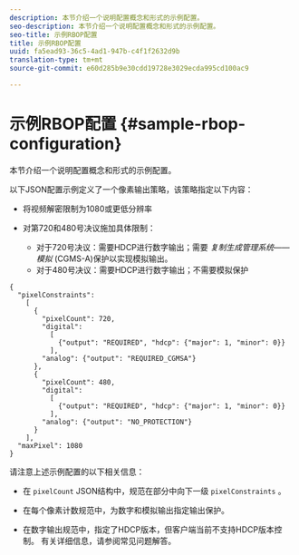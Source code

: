 ```yaml
---
description: 本节介绍一个说明配置概念和形式的示例配置。
seo-description: 本节介绍一个说明配置概念和形式的示例配置。
seo-title: 示例RBOP配置
title: 示例RBOP配置
uuid: fa5ead93-36c5-4ad1-947b-c4f1f2632d9b
translation-type: tm+mt
source-git-commit: e60d285b9e30cdd19728e3029ecda995cd100ac9

---
```



# 示例RBOP配置 {#sample-rbop-configuration}

本节介绍一个说明配置概念和形式的示例配置。

以下JSON配置示例定义了一个像素输出策略，该策略指定以下内容：

* 将视频解密限制为1080或更低分辨率
* 对第720和480号决议施加具体限制：

   * 对于720号决议：需要HDCP进行数字输出；需要 *复制生成管理系统——模拟* (CGMS-A)保护以实现模拟输出。
   * 对于480号决议：需要HDCP进行数字输出；不需要模拟保护

```
{ 
  "pixelConstraints":  
    [ 
      { 
        "pixelCount": 720, 
        "digital": 
          [ 
            {"output": "REQUIRED", "hdcp": {"major": 1, "minor": 0}} 
          ], 
        "analog": {"output": "REQUIRED_CGMSA"} 
      }, 
      { 
        "pixelCount": 480, 
        "digital":  
          [ 
            {"output": "REQUIRED", "hdcp": {"major": 1, "minor": 0}} 
          ], 
        "analog": {"output": "NO_PROTECTION"} 
      } 
    ], 
  "maxPixel": 1080 
}
```

请注意上述示例配置的以下相关信息：

* 在 `pixelCount` JSON结构中，规范在部分中向下一级 `pixelConstraints` 。

* 在每个像素计数规范中，为数字和模拟输出指定输出保护。
* 在数字输出规范中，指定了HDCP版本，但客户端当前不支持HDCP版本控制。 有关详细信息，请参阅常见问题解答。

